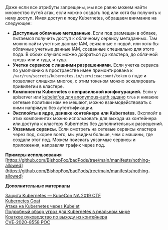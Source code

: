 Даже если все атрибуты запрещены, мы все равно можем найти множество путей атак, если можно создать под или хотя бы получить к нему доступ. Имея доступ к поду Kubernetes, обращаем внимание на следующее:

  

- **Доступные облачные метаданные**. Если под размещен в облаке, пытаемся получить доступ к облачному сервису метаданных. Там можно найти учетные данные IAM, связанные с нодой, или хотя бы облачные учетные данные IAM, созданные специально для этого пода. В обоих случаях можно добраться до кластера, до облачной среды или и туда, и туда.
- **Учетки сервисов с лишними разрешениями.** Если учетка сервиса по умолчанию в пространстве имен примонтирована к `/var/run/secrets/kubernetes.io/serviceaccount/token` в поде и позволяет слишком многое, с этим токеном можно эскалировать привилегии в кластере.
- **Компоненты Kubernetes с неправильной конфигурацией.** Если у apiserver или [kubelet'ов для anonymous-auth задано](https://labs.f-secure.com/blog/attacking-kubernetes-through-kubelet/) `true` и никакие сетевые политики нам не мешают, можно взаимодействовать с ними напрямую без аутентификации.
- **Эксплойты в ядре, движке контейнера или Kubernetes.** Эксплойт в этих компонентах можно использовать для выхода из контейнера или доступа к кластеру Kubernetes без дополнительных разрешений.
- **Уязвимые сервисы.** Если смотреть на сетевые сервисы кластера через под, скорее всего, мы увидим больше, чем с машины, где создали этот под. Можем поискать уязвимые сервисы и приложения, направляя трафик через под.

  

**Примеры использования**  
[https://github.com/BishopFox/badPods/tree/main/manifests/nothing-allowed](https://github.com/BishopFox/badPods/tree/main/manifests/nothing-allowed)

  

**Дополнительные материалы**

  

[Защита Kubernetes — KubeCon NA 2019 CTF](https://labs.f-secure.com/blog/attacking-kubernetes-through-kubelet/)  
[Kubernetes Goat](https://madhuakula.com/kubernetes-goat/)  
[Атака на Kubernetes через Kubelet](https://labs.f-secure.com/blog/attacking-kubernetes-through-kubelet/)  
[Подробный обзор угроз для Kubernetes в реальном мире](https://research.nccgroup.com/2020/02/12/command-and-kubectl-talk-follow-up/)  
[Краткое руководство по выходу из контейнера](https://www.youtube.com/watch?v=BQlqita2D2s)  
[CVE-2020-8558 POC](https://github.com/tabbysable/POC-2020-8558)